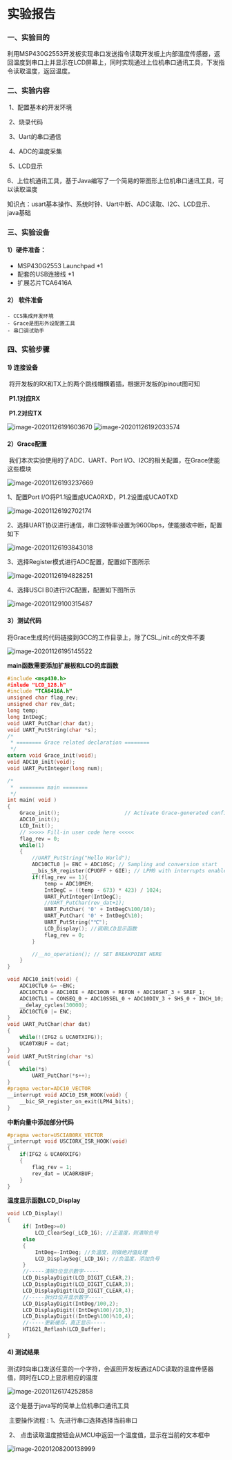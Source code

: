 # 实验报告

### 一、实验目的

​	利用MSP430G2553开发板实现串口发送指令读取开发板上内部温度传感器，返回温度到串口上并显示在LCD屏幕上，同时实现通过上位机串口通讯工具，下发指令读取温度，返回温度。

### 二、实验内容

​	1、配置基本的开发环境

​	2、烧录代码

​	3、Uart的串口通信

​	4、ADC的温度采集

​	5、LCD显示

​	6、上位机通讯工具，基于Java编写了一个简易的带图形上位机串口通讯工具，可以读取温度

知识点：usart基本操作、系统时钟、Uart中断、ADC读取、I2C、LCD显示、java基础

### 三、实验设备

####  1）硬件准备： 

- MSP430G2553 Launchpad *1
- 配套的USB连接线 *1
- 扩展芯片TCA6416A

#### 2） 软件准备

	- CCS集成开发环境
	- Grace是图形外设配置工具
	- 串口调试助手

### 四、实验步骤

#### 1)  连接设备

​	将开发板的RX和TX上的两个跳线帽横着插，根据开发板的pinout图可知

​	**P1.1对应RX**

​	**P1.2对应TX**

<img src="C:\Users\Think\AppData\Roaming\Typora\typora-user-images\image-20201126191603670.png" alt="image-20201126191603670"  />



<img src="C:\Users\Think\AppData\Roaming\Typora\typora-user-images\image-20201126192033574.png" alt="image-20201126192033574"  />



#### 2）Grace配置

​	我们本次实验使用的了ADC、UART、Port I/O、I2C的相关配置，在Grace使能这些模块

![image-20201126193237669](C:\Users\Think\AppData\Roaming\Typora\typora-user-images\image-20201126193237669.png)

1、配置Port I/O将P1.1设置成UCA0RXD，P1.2设置成UCA0TXD

![image-20201126192702174](C:\Users\Think\AppData\Roaming\Typora\typora-user-images\image-20201126192702174.png)

2、选择UART协议进行通信，串口波特率设置为9600bps，使能接收中断，配置如下

![image-20201126193843018](C:\Users\Think\AppData\Roaming\Typora\typora-user-images\image-20201126193843018.png)

3、选择Register模式进行ADC配置，配置如下图所示

![image-20201126194828251](C:\Users\Think\AppData\Roaming\Typora\typora-user-images\image-20201126194828251.png)

4、选择USCI B0进行I2C配置，配置如下图所示

![image-20201129100315487](C:\Users\Think\AppData\Roaming\Typora\typora-user-images\image-20201129100315487.png)

#### 3）测试代码

将Grace生成的代码链接到GCC的工作目录上，除了CSL_init.c的文件不要

![image-20201126195145522](C:\Users\Think\AppData\Roaming\Typora\typora-user-images\image-20201126195145522.png)

**main函数需要添加扩展板和LCD的库函数**

```C
#include <msp430.h>
#inlude "LCD_128.h"
#include "TCA6416A.h"
unsigned char flag_rev;
unsigned char rev_dat;
long temp;
long IntDegC;
void UART_PutChar(char dat);
void UART_PutString(char *s);
/*
 * ======== Grace related declaration ========
 */
extern void Grace_init(void);
void ADC10_init(void);
void UART_PutInteger(long num);

/*
 *  ======== main ========
 */
int main( void )
{
    Grace_init();                     // Activate Grace-generated configuration
    ADC10_init();
	LCD_Init();
    // >>>>> Fill-in user code here <<<<<
    flag_rev = 0;
    while(1)
    {
        //UART_PutString("Hello World");
        ADC10CTL0 |= ENC + ADC10SC; // Sampling and conversion start
        __bis_SR_register(CPUOFF + GIE); // LPM0 with interrupts enabled
        if(flag_rev == 1){
            temp = ADC10MEM;
            IntDegC = ((temp - 673) * 423) / 1024;
            UART_PutInteger(IntDegC);
            //UART_PutChar(rev_dat+1);
            UART_PutChar( '0' + IntDegC%100/10);
            UART_PutChar( '0' + IntDegC%10);
            UART_PutString("℃");
			LCD_Display(); //调用LCD显示函数
            flag_rev = 0;
        }

        //__no_operation(); // SET BREAKPOINT HERE
    }
}

void ADC10_init(void) {
    ADC10CTL0 &= ~ENC;
    ADC10CTL0 = ADC10IE + ADC10ON + REFON + ADC10SHT_3 + SREF_1;
    ADC10CTL1 = CONSEQ_0 + ADC10SSEL_0 + ADC10DIV_3 + SHS_0 + INCH_10;
    __delay_cycles(30000);
    ADC10CTL0 |= ENC;
}
void UART_PutChar(char dat)
{
    while(!(IFG2 & UCA0TXIFG));
    UCA0TXBUF = dat;
}
void UART_PutString(char *s)
{
    while(*s)
        UART_PutChar(*s++);
}
#pragma vector=ADC10_VECTOR
__interrupt void ADC10_ISR_HOOK(void) {
    __bic_SR_register_on_exit(LPM4_bits);
}
```

**中断向量中添加部分代码**

```C
#pragma vector=USCIAB0RX_VECTOR
__interrupt void USCI0RX_ISR_HOOK(void)
{
    if(IFG2 & UCA0RXIFG)
    {
        flag_rev = 1;
        rev_dat = UCA0RXBUF;
    }
}
```

**温度显示函数LCD_Display**

```c
void LCD_Display()
{
     if( IntDeg>=0) 
         LCD_ClearSeg(_LCD_1G); //正温度，则清除负号
     else
     {
         IntDeg=-IntDeg; //负温度，则做绝对值处理
         LCD_DisplaySeg(_LCD_1G); //负温度，添加负号
     }
     //-----清除3位显示数字-----
     LCD_DisplayDigit(LCD_DIGIT_CLEAR,2);
     LCD_DisplayDigit(LCD_DIGIT_CLEAR,3);
     LCD_DisplayDigit(LCD_DIGIT_CLEAR,4);
     //-----拆分3位并显示数字-----
     LCD_DisplayDigit(IntDeg/100,2);
     LCD_DisplayDigit((IntDeg%100)/10,3);
     LCD_DisplayDigit((IntDeg%100)%10,4);
     //-----更新缓存，真正显示-----
     HT1621_Reflash(LCD_Buffer);
}
```



#### 4) 测试结果

​	测试时向串口发送任意的一个字符，会返回开发板通过ADC读取的温度传感器值，同时在LCD上显示相应的温度

![image-20201126174252858](C:\Users\Think\AppData\Roaming\Typora\typora-user-images\image-20201126174252858.png)

​	这个是基于java写的简单上位机串口通讯工具

​	主要操作流程 : 1、先进行串口选择选择当前串口

​						      2、 点击读取温度按钮会从MCU中返回一个温度值，显示在当前的文本框中

![image-20201208200138999](C:\Users\Think\AppData\Roaming\Typora\typora-user-images\image-20201208200138999.png)

